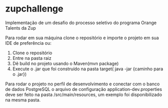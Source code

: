 # zupchallenge
Implementação de um desafio do processo seletivo do programa Orange Talents da Zup

Para rodar em sua máquina clone o repositório e importe o projeto em sua IDE de preferência ou:

1. Clone o repositório
2. Entre na pasta raiz
2. Dê build no projeto usando o Maven(mvn package)
3. Execute o .jar que foi construído na pasta target( java -jar {caminho para o .jar})

Para rodar o projeto no perfil de desenvolvimento e conectar com o banco de dados PostgreSQL o arquivo de configuração application-dev.properties deve ser feito na pasta /src/main/resources, um exemplo foi disponibilizado na mesma pasta.
